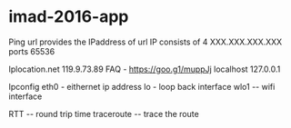 # imad-2016-app
Ping url provides the IPaddress of url
IP consists of 4 XXX.XXX.XXX.XXX 
ports 65536

Iplocation.net 119.9.73.89
FAQ - https://goo.g1/muppJj
localhost 127.0.0.1

Ipconfig
eth0 - eithernet ip address
lo - loop back interface
wlo1  -- wifi interface

RTT -- round trip time 
traceroute -- trace the route
